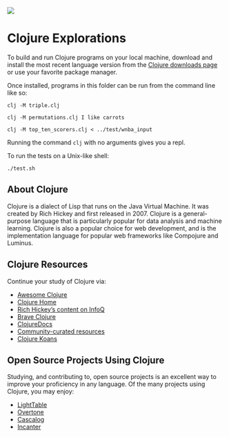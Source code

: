<img src="https://raw.githubusercontent.com/rtoal/polyglot/master/docs/resources/clojure-logo-64.png">

# Clojure Explorations

To build and run Clojure programs on your local machine, download and install the most recent language version from the [Clojure downloads page](https://clojure.org/releases/downloads) or use your favorite package manager.

Once installed, programs in this folder can be run from the command line like so:

```
clj -M triple.clj
```

```
clj -M permutations.clj I like carrots
```

```
clj -M top_ten_scorers.clj < ../test/wnba_input
```

Running the command `clj` with no arguments gives you a repl.

To run the tests on a Unix-like shell:

```
./test.sh
```

## About Clojure

Clojure is a dialect of Lisp that runs on the Java Virtual Machine. It was created by Rich Hickey and first released in 2007. Clojure is a general-purpose language that is particularly popular for data analysis and machine learning. Clojure is also a popular choice for web development, and is the implementation language for popular web frameworks like Compojure and Luminus.

## Clojure Resources

Continue your study of Clojure via:

- [Awesome Clojure](https://github.com/razum2um/awesome-clojure)
- [Clojure Home](https://clojure.org/)
- [Rich Hickey’s content on InfoQ](https://www.infoq.com/profile/Rich-Hickey)
- [Brave Clojure](http://www.braveclojure.com/)
- [ClojureDocs](https://clojuredocs.org/)
- [Community-curated resources](http://clojure.org/community/resources)
- [Clojure Koans](http://clojurekoans.com/)

## Open Source Projects Using Clojure

Studying, and contributing to, open source projects is an excellent way to improve your proficiency in any language. Of the many projects using Clojure, you may enjoy:

- [LightTable](https://github.com/LightTable/LightTable)
- [Overtone](https://github.com/overtone/overtone)
- [Cascalog](https://github.com/nathanmarz/cascalog)
- [Incanter](https://github.com/incanter/incanter)
